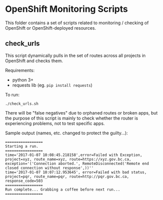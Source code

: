 # OpenShift Monitoring Scripts

This folder contains a set of scripts related to monitoring / checking of OpenShift or OpenShift-deployed resources.

## check_urls

This script dynamically pulls in the set of routes across all projects in OpenShift and checks them.

Requirements:

* python 3+
* requests lib (eg. ```pip install requests```)

To run:

```
./check_urls.sh
```

There will be "false negatives" due to orphaned routes or broken apps, but the purpose of this script is mainly to check whether the router is experiencing problems, not to test specific apps.

Sample output (names, etc. changed to protect the guilty...):

```
=================
Starting a run.
=================
time='2017-01-07 10:08:45.218158',error=Failed with Exception, project=xyz, route_name=xyz, route=https://xyz.gov.bc.ca, exception='('Connection aborted.', RemoteDisconnected('Remote end closed connection without response',))''
time='2017-01-07 10:07:12.953645', error=Failed with bad status, project=pqr, route_name=pqr, route=http://pqr.gov.bc.ca, response_code=503
=================
Run complete... Grabbing a coffee before next run...
=================
